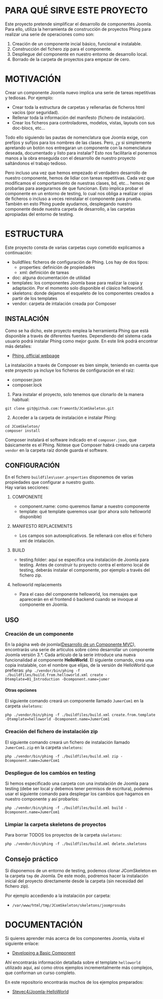# PARA QUÉ SIRVE ESTE PROYECTO

Este proyecto pretende simplificar el desarrollo de componentes Joomla.
Para ello, utiliza la herramienta de construcción de proyectos Phing para realizar una serie de operaciones como son:

1. Creación de un componente incial básico, funcional e instalable.
2. Construcción del fichero zip para el componente.
3. Despliegue del componente en nuestro entorno de desarrollo local.
4. Borrado de la carpeta de proyectos para empezar de cero.

# MOTIVACIÓN

Crear un componente Joomla nuevo implica una serie de tareas repetitivas y tediosas.
Por ejemplo: 
* Crear toda la estructura de carpetas y rellenarlas de ficheros html vacíos (por seguridad). 
* Rellenar toda la información del manifesto (fichero de  instalación). 
* Crear los ficheros para controladores, modelos, vistas, layouts con sus doc-blocs, etc... 

Todo ello siguiendo las pautas de nomenclatura que Joomla exige, con prefijos y sufijos para los nombres de las clases. Pero, ¿y si simplemente apretando un botón nos entregaran un componente con la nomenclatura deseada, documentado y listo para instalar? Esto nos facilitaría el ponernos manos a la obra enseguida con el desarrollo de nuestro proyecto saltándonos el trabajo tedioso.

Pero incluso una vez que hemos empezado el verdadero desarrollo de nuestro componente, hemos de lidiar con
tareas repetitivas. Cada vez que modificamos el comportamiento de nuestras clases, bd, etc... hemos de probarlas para asegurarnos de que funcionan. Esto implica probar el componente en un entorno de testing, 
lo cual nos obliga a realizar copias de ficheros o incluso a veces reinstalar el componente para prueba. 
También en esto Phing puede ayudarnos, desplegando nuestro componente desde nuestra carpeta de desarrollo, 
a las carpetas apropiadas del entorno de testing.

# ESTRUCTURA

Este proyecto consta de varias carpetas cuyo cometido explicamos a continuación:
* buildfiles: ficheros de configuración de Phing. Los hay de dos tipos:
    * properties: definición de propiedades
    * xml: definición de tareas
* doc: alguna documentación de utilidad
* templates: los componentes Joomla base para realizar la copia y adaptación. 
Por el momento solo disponible el clásico helloworld.
* skeletons: donde dejamos el esqueleto de los componentes creados a partir de los templates
* vendor: carpeta de intalación creada por Composer

## INSTALACIÓN

Como se ha dicho, este proyecto emplea la herramienta Phing que está disponible a través de diferentes fuentes.
Dependiendo del sistema cada usuario podrá instalar Phing como mejor guste. En este link podrá encontrar más 
detalles:
* [Phing, official webpage](https://www.phing.info/)

La instalación a través de Composer es bien simple, teniendo en cuenta que este proyecto ya incluye los ficheros
de configuración en el raíz:
* composer.json
* composer.lock

1. Para instalar el proyecto, solo tenemos que clonarlo de la manera habitual:
```
git clone git@github.com:framontb/JComSkeleton.git
```
2. Acceder a la carpeta de instalación e instalar Phing:
```
cd JComSkeleton/
composer install
```


Composer instalará el software indicado en el `composer.json`, que básicamente es el Phing.
Nótese que Composer habrá creado una carpeta `vendor` en la carpeta raíz donde guarda el software.

## CONFIGURACIÓN


En el fichero `buildfiles\user.properties` disponemos de varias propiedades que configurar a nuestro gusto.  
Hay varias secciones:  
1. COMPONENTE
    * component.name: como queremos llamar a nuestro componente
    * template: qué template queremos usar (por ahora solo helloworld disponible)

2. MANIFESTO REPLACEMENTS
    * Los campos son autoexplicativos. Se rellenará con ellos el fichero xml de intalación.

3. BUILD
    * testing.folder: aquí se especifica una instalación de Joomla para testing. Antes de construir tu proyecto contra el entorno local de testing, deberás instalar el componente, por ejemplo a través del fichero zip.

4. helloworld replacements
    * Para el caso del componente helloworld, los mensajes que aparecerán en el frontend ó backend cuando se invoque al componente en Joomla.

## USO

### Creación de un componente 

En la página web de joomla([Desarrollo de un Componente MVC](https://docs.joomla.org/J3.x:Developing_an_MVC_Component/es)), encontrarás una serie de artículos sobre cómo desarrollar un componente Joomla versión 3.*. Cada artículo de la serie introduce una nueva funcionalidad al componente **HelloWorld**. El siguiente comando, crea una copia instalable, con el nombre que elijas, de la versión de HelloWorld que prefieras:
`php ./vendor/bin/phing -f ./buildfiles/build.from.helloworld.xml create -Dtemplate=01_Introduction -Dcomponent.name=jumer`

#### Otras opciones

El siguiente comando creará un componente llamado `JumerCom1` en la carpeta `skeletons`:

`php ./vendor/bin/phing -f ./buildfiles/build.xml create.from.template -Dtemplate=helloworld -Dcomponent.name=JumerCom1`



### Creación del fichero de instalación zip

El siguiente comando creará un fichero de instalación llamado `JumerCom1.zip` en la carpeta `skeletons`:

`php ./vendor/bin/phing -f ./buildfiles/build.xml zip -Dcomponent.name=JumerCom1`

### Despliegue de los cambios en testing

Si hemos especificado una carpeta con una instalación de Joomla para testing (debe ser local y debemos tener permisos de escritura), podemos usar el siguiente comando para desplegar los cambios que hagamos en nuestro componente y así probarlos:

`php ./vendor/bin/phing -f ./buildfiles/build.xml build -Dcomponent.name=JumerCom1`

### Limpiar la carpeta skeletons de proyectos

Para borrar TODOS los proyectos de la carpeta `skeletons`:

`php ./vendor/bin/phing -f ./buildfiles/build.xml delete.skeletons`

## Consejo práctico

Si disponemos de un entorno de testing, podemos clonar JComSkeleton en la carpeta `tmp` de Joomla. De este modo, podremos hacer la instalación inicial del proyecto directamente desde la carpeta (sin necesidad del fichero zip).

Por ejemplo accediendo a la instalación por carpeta:
* `/var/www/html/tmp/JComSkeleton/skeletons/joomprosubs`

# DOCUMENTACIÓN

Si quieres aprender más acerca de los componentes Joomla, visita el siguiente enlace:

* [Developing a Basic Component](https://docs.joomla.org/J3.x:Developing_an_MVC_Component/Developing_a_Basic_Component)

Ahí encontrarás información detallada sobre el template `helloworld` utilizado aquí, así como otros ejemplos incrementalmente más complejos, que conforman un curso completo.

En este repositorio encontrarás muchos de los ejemplos preparados:
* [Stevec4/Joomla-HelloWorld](https://github.com/Stevec4/Joomla-HelloWorld)
